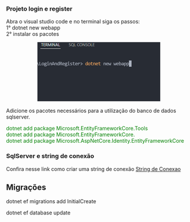 ### Projeto login e register 
Abra o visual studio code e no terminal siga os passos: <br/>
1° dotnet new webapp <br/>
2° instalar os pacotes <br/>
    <p align="center">
        <img src="wwwroot/assets/inicio.png"/> <br/>
    </p>
    <p>
        Adicione os pacotes necessários para a utilização do banco de dados sqlserver.
    </p>
    <p padding= 10px>
        <font color="green"> dotnet add package Microsoft.EntityFrameworkCore.Tools</font><br/>
        <font color="green"> dotnet add package Microsoft.EntityFrameworkCore.</font><br/>
        <font color="green">dotnet add package Microsoft.AspNetCore.Identity.EntityFrameworkCore</font>
    </p>
  
###	SqlServer e string de conexão
Confira nesse link como criar uma string de conexão [String de Conexao](https://www.youtube.com/watch?v=fZnEVPdjcic)

## Migrações
<p>dotnet ef migrations add InitialCreate</p>
<p>dotnet ef database update</p>